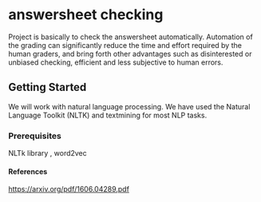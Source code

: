 # answersheet checking
Project is basically to check the answersheet automatically. Automation of the grading can significantly reduce the time and effort required by the human graders, and bring forth other advantages such as disinterested or unbiased checking, efficient and less subjective to human errors. 

## Getting Started
We will work with natural language processing. We have used the Natural Language Toolkit (NLTK) and textmining for most NLP tasks.

### Prerequisites
NLTk library  , word2vec
#### References
 https://arxiv.org/pdf/1606.04289.pdf


